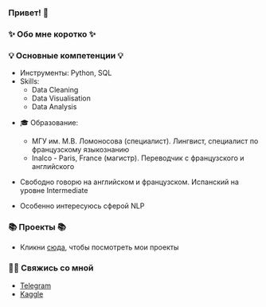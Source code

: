 
### Привет! 👋

### ✨ Обо мне коротко ✨ 

### 💡 Основные компетенции 💡
- Инструменты: Python, SQL 
- Skills: 
    * Data Cleaning
    * Data Visualisation
    * Data Analysis

* 🎓 Образование:
  - МГУ им. М.В. Ломоносова (специалист). Лингвист, специалист по французскому языкознанию
  - Inalco - Paris, France (магистр). Переводчик с французского и английского 
  
* Свободно говорю на английском и французском. Испанский на уровне Intermediate
* Особенно интересуюсь сферой NLP
    
### 📚 Проекты 📚

* Кликни [сюда](https://github.com/AsiyatShch?tab=repositories), чтобы посмотреть мои проекты

### 🙌🏻 Свяжись со мной
- [Telegram](@kulinka2022)
- [Kaggle](https://www.kaggle.com/asiyatshchamkhalova)


